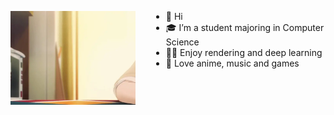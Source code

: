 

<a href="" ><img align="left" width="200" height="150"  src="Image/486.gif?raw=true"></a>

<ul dir="auto" style = "margin-left:225px" >
<li>👋 Hi</li>
<li>🎓 I’m a student majoring in Computer Science</li>
<li>👨‍💻 Enjoy rendering and deep learning</li>
<li>🤩 Love anime, music and games</li>
</ul>